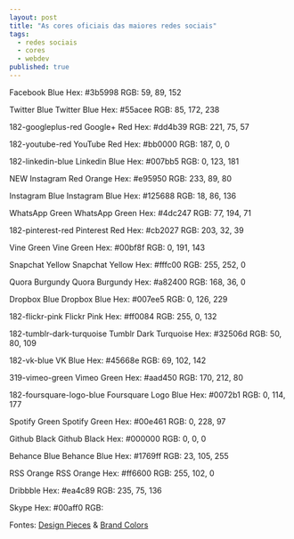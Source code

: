 ```yaml
---
layout: post
title: "As cores oficiais das maiores redes sociais"
tags:
  - redes sociais
  - cores
  - webdev
published: true
---
```


Facebook Blue
Hex: #3b5998
RGB: 59, 89, 152

Twitter Blue	Twitter Blue
Hex: #55acee
RGB: 85, 172, 238

182-googleplus-red	Google+ Red
Hex: #dd4b39
RGB: 221, 75, 57

182-youtube-red	YouTube Red
Hex: #bb0000
RGB: 187, 0, 0

182-linkedin-blue	Linkedin Blue
Hex: #007bb5
RGB: 0, 123, 181

NEW Instagram Red Orange
Hex: #e95950
RGB: 233, 89, 80

Instagram Blue	Instagram Blue
Hex: #125688
RGB: 18, 86, 136

WhatsApp Green	WhatsApp Green
Hex: #4dc247
RGB: 77, 194, 71

182-pinterest-red	Pinterest Red
Hex: #cb2027
RGB: 203, 32, 39

Vine Green	Vine Green
Hex: #00bf8f
RGB: 0, 191, 143

Snapchat Yellow	Snapchat Yellow
Hex: #fffc00
RGB: 255, 252, 0

Quora Burgundy	Quora Burgundy
Hex: #a82400
RGB: 168, 36, 0

Dropbox Blue	Dropbox Blue
Hex: #007ee5
RGB: 0, 126, 229

182-flickr-pink	Flickr Pink
Hex: #ff0084
RGB: 255, 0, 132

182-tumblr-dark-turquoise	Tumblr Dark Turquoise
Hex: #32506d
RGB: 50, 80, 109

182-vk-blue	VK Blue
Hex: #45668e
RGB: 69, 102, 142

319-vimeo-green	Vimeo Green
Hex: #aad450
RGB: 170, 212, 80

182-foursquare-logo-blue	Foursquare Logo Blue
Hex: #0072b1
RGB: 0, 114, 177

Spotify Green	Spotify Green
Hex: #00e461
RGB: 0, 228, 97

Github Black	Github Black
Hex: #000000
RGB: 0, 0, 0

Behance Blue	Behance Blue
Hex: #1769ff
RGB: 23, 105, 255

RSS Orange	RSS Orange
Hex: #ff6600
RGB: 255, 102, 0

Dribbble
Hex: #ea4c89
RGB: 235, 75, 136

Skype
Hex: #00aff0
RGB:

Fontes: [Design Pieces](http://designpieces.com) & [Brand Colors](http://brandcolors.net/)
